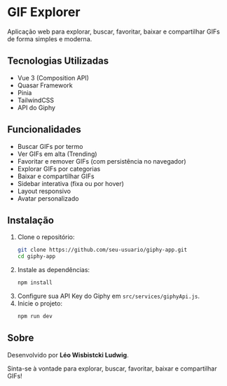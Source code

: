 # GIF Explorer

Aplicação web para explorar, buscar, favoritar, baixar e compartilhar GIFs de forma simples e moderna.

## Tecnologias Utilizadas

- Vue 3 (Composition API)
- Quasar Framework
- Pinia
- TailwindCSS
- API do Giphy

## Funcionalidades

- Buscar GIFs por termo
- Ver GIFs em alta (Trending)
- Favoritar e remover GIFs (com persistência no navegador)
- Explorar GIFs por categorias
- Baixar e compartilhar GIFs
- Sidebar interativa (fixa ou por hover)
- Layout responsivo
- Avatar personalizado

## Instalação

1. Clone o repositório:
   ```bash
   git clone https://github.com/seu-usuario/giphy-app.git
   cd giphy-app
   ```
2. Instale as dependências:
   ```bash
   npm install
   ```
3. Configure sua API Key do Giphy em `src/services/giphyApi.js`.
4. Inicie o projeto:
   ```bash
   npm run dev
   ```

## Sobre

Desenvolvido por **Léo Wisbistcki Ludwig**.

Sinta-se à vontade para explorar, buscar, favoritar, baixar e compartilhar GIFs!
